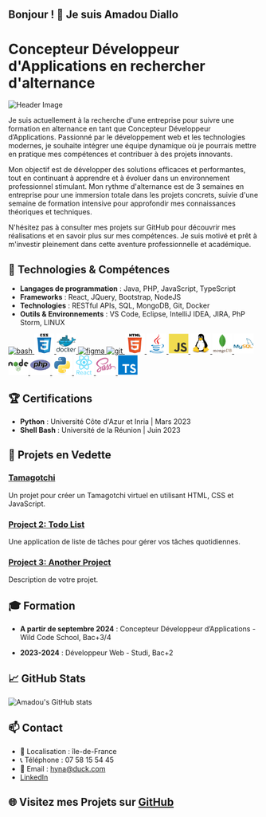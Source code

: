 ## Bonjour ! 👋 Je suis Amadou Diallo

# Concepteur Développeur d'Applications en rechercher d'alternance

![Header Image](https://via.placeholder.com/800x200?text=Welcome+to+Amadou's+GitHub)

Je suis actuellement à la recherche d'une entreprise pour suivre une formation en alternance en tant que Concepteur Développeur d’Applications. Passionné par le développement web et les technologies modernes, je souhaite intégrer une équipe dynamique où je pourrais mettre en pratique mes compétences et contribuer à des projets innovants.

Mon objectif est de développer des solutions efficaces et performantes, tout en continuant à apprendre et à évoluer dans un environnement professionnel stimulant. Mon rythme d'alternance est de 3 semaines en entreprise pour une immersion totale dans les projets concrets, suivie d'une semaine de formation intensive pour approfondir mes connaissances théoriques et techniques.

N'hésitez pas à consulter mes projets sur GitHub pour découvrir mes réalisations et en savoir plus sur mes compétences. Je suis motivé et prêt à m'investir pleinement dans cette aventure professionnelle et académique.

## 🚀 Technologies & Compétences

- **Langages de programmation** : Java, PHP, JavaScript, TypeScript
- **Frameworks** : React, JQuery, Bootstrap, NodeJS
- **Technologies** : RESTful APIs, SQL, MongoDB, Git, Docker
- **Outils & Environnements** : VS Code, Eclipse, IntelliJ IDEA, JIRA, PhP Storm, LINUX

<p align="left"> <a href="https://www.gnu.org/software/bash/" target="_blank" rel="noreferrer"> <img src="https://www.vectorlogo.zone/logos/gnu_bash/gnu_bash-icon.svg" alt="bash" width="40" height="40"/> </a> <a href="https://www.w3schools.com/css/" target="_blank" rel="noreferrer"> <img src="https://raw.githubusercontent.com/devicons/devicon/master/icons/css3/css3-original-wordmark.svg" alt="css3" width="40" height="40"/> </a> <a href="https://www.docker.com/" target="_blank" rel="noreferrer"> <img src="https://raw.githubusercontent.com/devicons/devicon/master/icons/docker/docker-original-wordmark.svg" alt="docker" width="40" height="40"/> </a> <a href="https://www.figma.com/" target="_blank" rel="noreferrer"> <img src="https://www.vectorlogo.zone/logos/figma/figma-icon.svg" alt="figma" width="40" height="40"/> </a> <a href="https://git-scm.com/" target="_blank" rel="noreferrer"> <img src="https://www.vectorlogo.zone/logos/git-scm/git-scm-icon.svg" alt="git" width="40" height="40"/> </a> <a href="https://www.w3.org/html/" target="_blank" rel="noreferrer"> <img src="https://raw.githubusercontent.com/devicons/devicon/master/icons/html5/html5-original-wordmark.svg" alt="html5" width="40" height="40"/> </a> <a href="https://www.java.com" target="_blank" rel="noreferrer"> <img src="https://raw.githubusercontent.com/devicons/devicon/master/icons/java/java-original.svg" alt="java" width="40" height="40"/> </a> <a href="https://developer.mozilla.org/en-US/docs/Web/JavaScript" target="_blank" rel="noreferrer"> <img src="https://raw.githubusercontent.com/devicons/devicon/master/icons/javascript/javascript-original.svg" alt="javascript" width="40" height="40"/> </a> <a href="https://www.linux.org/" target="_blank" rel="noreferrer"> <img src="https://raw.githubusercontent.com/devicons/devicon/master/icons/linux/linux-original.svg" alt="linux" width="40" height="40"/> </a> <a href="https://www.mongodb.com/" target="_blank" rel="noreferrer"> <img src="https://raw.githubusercontent.com/devicons/devicon/master/icons/mongodb/mongodb-original-wordmark.svg" alt="mongodb" width="40" height="40"/> </a> <a href="https://www.mysql.com/" target="_blank" rel="noreferrer"> <img src="https://raw.githubusercontent.com/devicons/devicon/master/icons/mysql/mysql-original-wordmark.svg" alt="mysql" width="40" height="40"/> </a> <a href="https://nodejs.org" target="_blank" rel="noreferrer"> <img src="https://raw.githubusercontent.com/devicons/devicon/master/icons/nodejs/nodejs-original-wordmark.svg" alt="nodejs" width="40" height="40"/> </a> <a href="https://www.php.net" target="_blank" rel="noreferrer"> <img src="https://raw.githubusercontent.com/devicons/devicon/master/icons/php/php-original.svg" alt="php" width="40" height="40"/> </a> <a href="https://www.python.org" target="_blank" rel="noreferrer"> <img src="https://raw.githubusercontent.com/devicons/devicon/master/icons/python/python-original.svg" alt="python" width="40" height="40"/> </a> <a href="https://reactjs.org/" target="_blank" rel="noreferrer"> <img src="https://raw.githubusercontent.com/devicons/devicon/master/icons/react/react-original-wordmark.svg" alt="react" width="40" height="40"/> </a> <a href="https://sass-lang.com" target="_blank" rel="noreferrer"> <img src="https://raw.githubusercontent.com/devicons/devicon/master/icons/sass/sass-original.svg" alt="sass" width="40" height="40"/> </a> <a href="https://www.typescriptlang.org/" target="_blank" rel="noreferrer"> <img src="https://raw.githubusercontent.com/devicons/devicon/master/icons/typescript/typescript-original.svg" alt="typescript" width="40" height="40"/> </a> </p>

## 🏆 Certifications

- **Python** : Université Côte d'Azur et Inria | Mars 2023
- **Shell Bash** : Université de la Réunion | Juin 2023


## 📂 Projets en Vedette

### [Tamagotchi](https://github.com/HYNA42/tamagotchi)
Un projet pour créer un Tamagotchi virtuel en utilisant HTML, CSS et JavaScript.

### [Project 2: Todo List](https://github.com/HYNA42/todo-list)
Une application de liste de tâches pour gérer vos tâches quotidiennes.

### [Project 3: Another Project](https://github.com/HYNA42/another-project)
Description de votre projet.


## 🎓 Formation

- **A partir de septembre 2024** : Concepteur Développeur d’Applications - Wild Code School, Bac+3/4

- **2023-2024** : Développeur Web - Studi, Bac+2

## 📈 GitHub Stats

![Amadou's GitHub stats](https://github-readme-stats.vercel.app/api?username=HYNA42&show_icons=true&theme=radical)

## 📫 Contact

- 📍 Localisation : île-de-France
- 📞 Téléphone : 07 58 15 54 45
- 📧 Email : [hyna@duck.com](mailto:hyna@duck.com)
- [LinkedIn](https://www.linkedin.com/in/bylojalo/)


## 🌐 Visitez mes Projets sur [GitHub](https://github.com/HYNA42)
